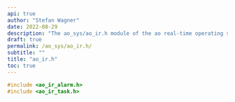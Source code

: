 ```yaml
---
api: true
author: "Stefan Wagner"
date: 2022-08-29
description: "The ao_sys/ao_ir.h module of the ao real-time operating system."
draft: true
permalink: /ao_sys/ao_ir.h/ 
subtitle: ""
title: "ao_ir.h"
toc: true
---
```


```c
#include <ao_ir_alarm.h>
#include <ao_ir_task.h>

```
